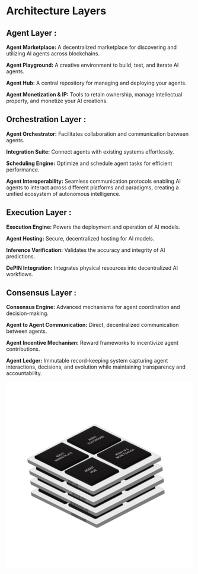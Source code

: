 # Architecture Layers

## Agent Layer :
**Agent Marketplace:** A decentralized marketplace for discovering and utilizing AI agents across blockchains.

**Agent Playground:** A creative environment to build, test, and iterate AI agents.

**Agent Hub:** A central repository for managing and deploying your agents.

**Agent Monetization & IP:** Tools to retain ownership, manage intellectual property, and monetize your AI creations.


## Orchestration Layer :
**Agent Orchestrator:** Facilitates collaboration and communication between agents.

**Integration Suite:** Connect agents with existing systems effortlessly.

**Scheduling Engine:** Optimize and schedule agent tasks for efficient performance.

**Agent Interoperability:** Seamless communication protocols enabling AI agents to interact across different platforms and paradigms, creating a unified ecosystem of autonomous intelligence.


## Execution Layer :
**Execution Engine:**  Powers the deployment and operation of AI models.

**Agent Hosting:**  Secure, decentralized hosting for AI models.

**Inference Verification:**  Validates the accuracy and integrity of AI predictions.

**DePIN Integration:** Integrates physical resources into decentralized AI workflows.


## Consensus Layer :
**Consensus Engine:** Advanced mechanisms for agent coordination and decision-making.

**Agent to Agent Communication:** Direct, decentralized communication between agents.

**Agent Incentive Mechanism:**  Reward frameworks to incentivize agent contributions.

**Agent Ledger:**  Immutable record-keeping system capturing agent interactions, decisions, and evolution while maintaining transparency and accountability.


![image info](/public/arka-architecture.png)
